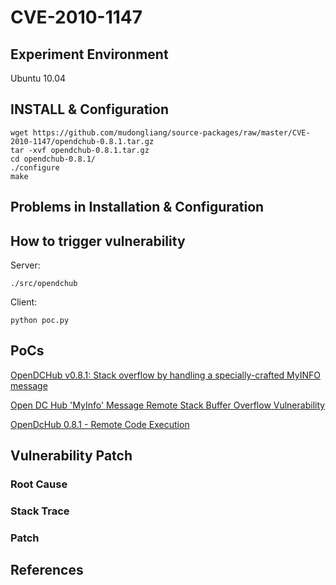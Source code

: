 # CVE-2010-1147

## Experiment Environment

Ubuntu 10.04

## INSTALL & Configuration

```
wget https://github.com/mudongliang/source-packages/raw/master/CVE-2010-1147/opendchub-0.8.1.tar.gz
tar -xvf opendchub-0.8.1.tar.gz
cd opendchub-0.8.1/
./configure
make
```

## Problems in Installation & Configuration

## How to trigger vulnerability

Server:

```
./src/opendchub
```

Client:

```
python poc.py
```

## PoCs

[OpenDCHub v0.8.1: Stack overflow by handling a specially-crafted MyINFO message](https://bugzilla.redhat.com/show_bug.cgi?id=579206)

[Open DC Hub 'MyInfo' Message Remote Stack Buffer Overflow Vulnerability](https://www.securityfocus.com/bid/39129/exploit)

[OpenDcHub 0.8.1 - Remote Code Execution](https://www.exploit-db.com/exploits/11986/)

## Vulnerability Patch

### Root Cause

### Stack Trace

### Patch

## References

